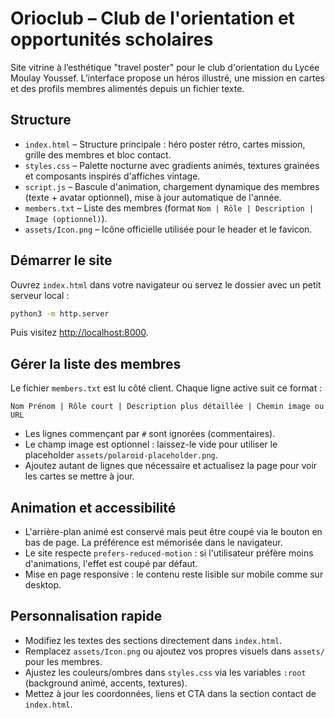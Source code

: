 # Orioclub – Club de l'orientation et opportunités scholaires

Site vitrine à l’esthétique "travel poster" pour le club d'orientation du Lycée Moulay Youssef. L’interface propose un héros illustré, une mission en cartes et des profils membres alimentés depuis un fichier texte.

## Structure

- `index.html` – Structure principale : héro poster rétro, cartes mission, grille des membres et bloc contact.
- `styles.css` – Palette nocturne avec gradients animés, textures grainées et composants inspirés d'affiches vintage.
- `script.js` – Bascule d'animation, chargement dynamique des membres (texte + avatar optionnel), mise à jour automatique de l'année.
- `members.txt` – Liste des membres (format `Nom | Rôle | Description | Image (optionnel)`).
- `assets/Icon.png` – Icône officielle utilisée pour le header et le favicon.

## Démarrer le site

Ouvrez `index.html` dans votre navigateur ou servez le dossier avec un petit serveur local :

```bash
python3 -m http.server
```

Puis visitez <http://localhost:8000>.

## Gérer la liste des membres

Le fichier `members.txt` est lu côté client. Chaque ligne active suit ce format :

```
Nom Prénom | Rôle court | Description plus détaillée | Chemin image ou URL
```

- Les lignes commençant par `#` sont ignorées (commentaires).
- Le champ image est optionnel : laissez-le vide pour utiliser le placeholder `assets/polaroid-placeholder.png`.
- Ajoutez autant de lignes que nécessaire et actualisez la page pour voir les cartes se mettre à jour.

## Animation et accessibilité

- L'arrière-plan animé est conservé mais peut être coupé via le bouton en bas de page. La préférence est mémorisée dans le navigateur.
- Le site respecte `prefers-reduced-motion` : si l'utilisateur préfère moins d'animations, l'effet est coupé par défaut.
- Mise en page responsive : le contenu reste lisible sur mobile comme sur desktop.

## Personnalisation rapide

- Modifiez les textes des sections directement dans `index.html`.
- Remplacez `assets/Icon.png` ou ajoutez vos propres visuels dans `assets/` pour les membres.
- Ajustez les couleurs/ombres dans `styles.css` via les variables `:root` (background animé, accents, textures).
- Mettez à jour les coordonnées, liens et CTA dans la section contact de `index.html`.

